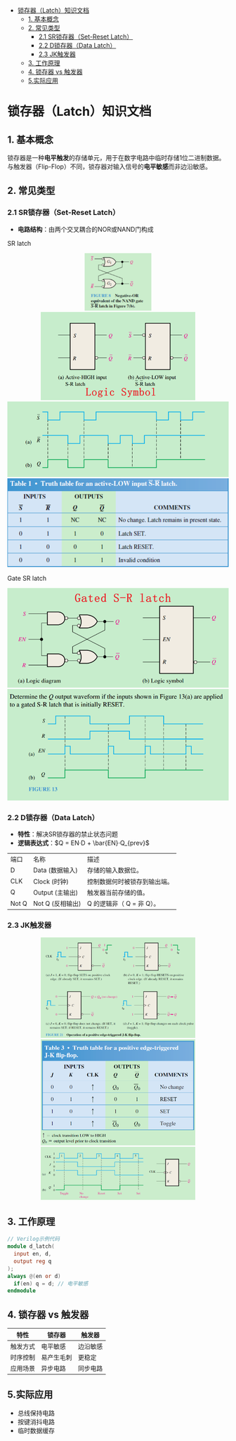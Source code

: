 - [锁存器（Latch）知识文档](#锁存器latch知识文档)
  - [1. 基本概念](#1-基本概念)
  - [2. 常见类型](#2-常见类型)
    - [2.1 SR锁存器（Set-Reset Latch）](#21-sr锁存器set-reset-latch)
    - [2.2 D锁存器（Data Latch）](#22-d锁存器data-latch)
    - [2.3 JK触发器](#23-jk触发器)
  - [3. 工作原理](#3-工作原理)
  - [4. 锁存器 vs 触发器](#4-锁存器-vs-触发器)
  - [5.实际应用](#5实际应用)


# 锁存器（Latch）知识文档

## 1. 基本概念
锁存器是一种**电平触发**的存储单元，用于在数字电路中临时存储1位二进制数据。与触发器（Flip-Flop）不同，锁存器对输入信号的**电平敏感**而非边沿敏感。

## 2. 常见类型
### 2.1 SR锁存器（Set-Reset Latch）
- **电路结构**：由两个交叉耦合的NOR或NAND门构成


SR latch

<div style="text-align: center;">
    <img src="image/SR_latch.png" alt="alt text" width="30%" height="30%" />
</div>
<div style="text-align: center;">
    <img src="image/image-1.png" alt="alt text" width="70%" height="70%" />
</div>

<div style="text-align: center;">
    <img src="image/SR_latch_wave.png" alt="SR work wave" width="100%" height="100%" />
</div>
<div style="text-align: center;">
    <img src="image/SR_Truth_Table.png" alt="SR work wave" width="100%" height="100%" />
</div>

Gate SR latch
<div style="text-align: center;">
    <img src="image/gateSRlatch.png" alt="SR work wave" width="100%" height="100%" />
</div>

<div style="text-align: center;">
    <img src="image/gateSRlatch_wave.png" alt="SR work wave" width="100%" height="100%" />
</div>


### 2.2 D锁存器（Data Latch）
- **特性**：解决SR锁存器的禁止状态问题
- **逻辑表达式**：$Q = EN·D + \bar{EN}·Q_{prev}$

||||
|-|-|-|
|端口|名称|描述|
|D|Data (数据输入)|存储的输入数据位。|
|CLK|	Clock (时钟)|	控制数据何时被锁存到输出端。|
|Q	|Output (主输出)|	触发器当前存储的值。|
|Not Q| 	Not Q (反相输出)	|Q 的逻辑非（ Q = 非 Q）。|



### 2.3 JK触发器

<div style="text-align: center;">
    <img src="image/JK_flip_flop.png" alt="SR work wave" width="70%" height="70%" />
</div>


<div style="text-align: center;">
    <img src="image/JK_truthtable.png" alt="SR work wave" width="70%" height="70%" />
</div>

<div style="text-align: center;">
    <img src="image/JR_TimeSequence.png" alt="SR work wave" width="70%" height="70%" />
</div>



## 3. 工作原理
```verilog
// Verilog示例代码
module d_latch(
  input en, d,
  output reg q
);
always @(en or d)
  if(en) q = d; // 电平敏感
endmodule
```

## 4. 锁存器 vs 触发器

|特性	|锁存器	|触发器|
|---|---|---|
|触发方式	|电平敏感	|边沿敏感|
|时序控制	|易产生毛刺	|更稳定|
|应用场景	|异步电路	|同步电路|

## 5.实际应用

 - 总线保持电路
 - 按键消抖电路
 - 临时数据缓存